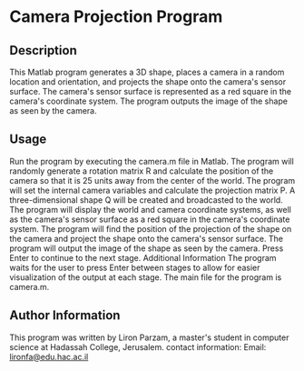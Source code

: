 # Camera Projection Program
## Description
This Matlab program generates a 3D shape, places a camera in a random location and orientation, and projects the shape onto the camera's sensor surface. The camera's sensor surface is represented as a red square in the camera's coordinate system. The program outputs the image of the shape as seen by the camera.

## Usage
Run the program by executing the camera.m file in Matlab.
The program will randomly generate a rotation matrix R and calculate the position of the camera so that it is 25 units away from the center of the world.
The program will set the internal camera variables and calculate the projection matrix P.
A three-dimensional shape Q will be created and broadcasted to the world.
The program will display the world and camera coordinate systems, as well as the camera's sensor surface as a red square in the camera's coordinate system.
The program will find the position of the projection of the shape on the camera and project the shape onto the camera's sensor surface.
The program will output the image of the shape as seen by the camera.
Press Enter to continue to the next stage.
Additional Information
The program waits for the user to press Enter between stages to allow for easier visualization of the output at each stage.
The main file for the program is camera.m.

## Author Information
This program was written by Liron Parzam, a master's student in computer science at Hadassah College, Jerusalem.
contact information:
Email: lironfa@edu.hac.ac.il

